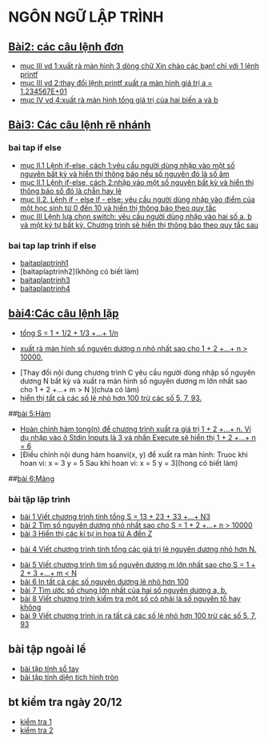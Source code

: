 # NGÔN NGỮ LẬP TRÌNH
## [Bài2: các câu lệnh đơn](https://hoctructuyencntt.github.io/NNLT/Bai02.html)
- [mục III vd 1:xuất rà màn hình 3 dòng chữ Xin chào các bạn! chỉ với 1 lệnh printf](https://www.jdoodle.com/a/5u7l)
- [mục III vd 2:thay đổi lệnh printf xuất ra màn hình giá trị a = 1.234567E+01](https://www.jdoodle.com/a/5u7p)
- [mục IV  vd 4:xuất rà màn hình tổng giá trị của hai biến a và b](https://www.jdoodle.com/a/5HEt)

## [Bài3: Các câu lệnh rẽ nhánh](https://hoctructuyencntt.github.io/NNLT/Bai03.html)
### bai tap if else
- [mục II.1 Lệnh if-else, cách 1:yêu cầu người dùng nhập vào một số nguyên bất kỳ và hiển thị thông báo nếu số nguyên đó là số âm](https://www.jdoodle.com/a/5HEz)
- [mục II.1 Lệnh if-else, cách 2:nhập vào một số nguyên bất kỳ và hiển thị thông báo số đó là chẵn hay lẻ](https://www.jdoodle.com/a/5HEE)
- [mục II.2. Lệnh if - else if - else: yêu cầu người dùng nhập vào điểm của một học sinh từ 0 đến 10 và hiển thị thông báo theo quy tắc](https://www.jdoodle.com/a/5HHd)
- [mục III Lệnh lựa chọn switch: yêu cầu người dùng nhập vào hai số a, b và một ký tự bất kỳ. Chương trình sẽ hiển thị thông báo theo quy tắc sau](https://www.jdoodle.com/a/5HHF)

### bai tap lap trinh if else
- [baitaplaptrinh1](https://www.jdoodle.com/a/5B2h)
- [baitaplaptrinh2](không có biết làm)
- [baitaplaptrinh3](https://www.jdoodle.com/a/5B2q)
- [baitaplaptrinh4](https://www.jdoodle.com/a/5D9a)

## [bài4:Các câu lệnh lặp](https://hoctructuyencntt.github.io/NNLT/Bai04.html)
- [tổng S = 1 + 1/2 + 1/3 +...+ 1/n ](https://www.jdoodle.com/a/5HW2)
+ [xuất rà màn hình số nguyên dương n nhỏ nhất sao cho 1 + 2 +...+ n > 10000.](https://www.jdoodle.com/a/5GGv)
- [Thay đổi nội dung chương trình C yêu cầu người dùng nhập số nguyên dương N bất kỳ và xuất ra màn hình số nguyên dương m lớn nhất sao cho 1 + 2 +...+ m > N ](chưa có làm)
- [hiển thị tất cả các số lẻ nhỏ hơn 100 trừ các số 5, 7, 93. ](https://www.jdoodle.com/a/5HX5)

##[bài 5:Hàm](https://hoctructuyencntt.github.io/NNLT/Bai05.html)
- [Hoàn chỉnh hàm tong(n) để chương trình xuất ra giá trị 1 + 2 +...+ n. Ví dụ nhập vào ô Stdin Inputs là 3 và nhấn Execute sẽ hiển thị 1 + 2 +...+ n = 6]()
- [Điều chỉnh nội dung hàm hoanvi(x, y) để xuất ra màn hình:
Truoc khi hoan vi: x = 3 y = 5
Sau khi hoan vi: x = 5 y = 3](hong có biết làm)

##[bài 6:Mảng](https://hoctructuyencntt.github.io/NNLT/Bai06.html)






### bài tập lập trình
- [ bài 1 Viết chương trình tính tổng S = 13 + 23 + 33 +...+ N3](https://www.jdoodle.com/a/5GGf)
- [ bài 2 Tìm số nguyên dương nhỏ nhất sao cho S = 1 + 2 +...+ n > 10000](https://www.jdoodle.com/a/5G2q)
- [ bài 3 Hiển thị các kí tự in hoa từ A đến Z](https://www.jdoodle.com/a/5FTX)
* [ bài 4 Viết chương trình tính tổng các giá trị lẻ nguyên dương nhỏ hơn N.](https://www.jdoodle.com/a/5GGh)
- [ bài 5 Viết chương trình tìm số nguyên dương m lớn nhất sao cho S = 1 + 2 + 3 +…+ m < N](https://www.jdoodle.com/a/5GGj)
- [ bài 6 In tất cả các số nguyên dương lẻ nhỏ hơn 100](https://www.jdoodle.com/a/5GGk)
- [ bài 7 Tìm ước số chung lớn nhất của hai số nguyên dương a, b.](https://www.jdoodle.com/a/5GGn)
- [ bài 8 Viết chương trình kiểm tra một số có phải là số nguyên tố hay không](https://www.jdoodle.com/a/5GGp)
- [ bài 9 Viết chương trình in ra tất cả các số lẻ nhỏ hơn 100 trừ các số 5, 7, 93 ](https://www.jdoodle.com/a/5GGq)



## bài tập ngoài lề
- [bài tập tính sổ tay](https://www.jdoodle.com/a/5xtO)
- [bài tập tính diện tích hình tròn](https://www.jdoodle.com/a/5wrO)

## bt kiểm tra ngày 20/12
- [kiểm tra 1](https://www.jdoodle.com/a/5F2z)
- [kiểm tra 2](https://www.jdoodle.com/a/5FTS)

